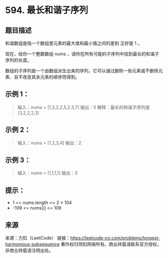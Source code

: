 # 594. 最长和谐子序列

## 题目描述
和谐数组是指一个数组里元素的最大值和最小值之间的差别 正好是 1 。

现在，给你一个整数数组 nums ，请你在所有可能的子序列中找到最长的和谐子序列的长度。

数组的子序列是一个由数组派生出来的序列，它可以通过删除一些元素或不删除元素、且不改变其余元素的顺序而得到。

 

## 示例 1：

> 输入：nums = [1,3,2,2,5,2,3,7]
> 输出：5
> 解释：最长的和谐子序列是 [3,2,2,2,3]

## 示例 2：

> 输入：nums = [1,2,3,4]
> 输出：2

## 示例 3：

> 输入：nums = [1,1,1,1]
> 输出：0

 

## 提示：
- 1 <= nums.length <= 2 * 104
- -109 <= nums[i] <= 109

## 来源

来源：力扣（LeetCode）
链接：https://leetcode-cn.com/problems/longest-harmonious-subsequence
著作权归领扣网络所有。商业转载请联系官方授权，非商业转载请注明出处。